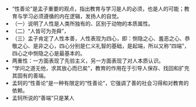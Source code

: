 - “性善论”是孟子重要的观点，指出教育与学习是人的必须，也是人的可能；教育与学习必须遵循的内在逻辑，发扬人的自觉。
- （一）说明了人性是人类所独有的、区别于动物的本质属性。
- （二）“人皆可为尧舜”，
- （三）孟子肯定了人性本善，人性表现为四心，即：恻隐之心、羞恶之心、恭敬之心、是非之心，四心分别是仁义礼智的基础，是起端，所以又称“四端”，四心之中恻隐之心是最基本的。
- 两重性：一方面表现了先验主义，另一方面表现了对人本质认识。
- “学问之道无他，求其放心而已矣”，教育的作用在于引导人保存、找回和扩充其固有的善端。
- 孟轲的“性善论”是一种有限定的“性善论”，它强调了善的社会习得和对教育的依赖。
- 孟轲所说的“善端”只是某人